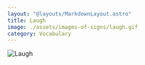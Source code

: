 ```yaml
---
layout: "@layouts/MarkdownLayout.astro"
title: Laugh
image: ./assets/images-of-signs/laugh.gif
category: Vocabulary
---
```


![Laugh](@signs/laugh.gif)
